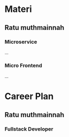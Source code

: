 # Materi
## Ratu muthmainnah
### Microservice
...
### Micro Frontend
...
# Career Plan
## Ratu muthmainnah
### Fullstack Developer